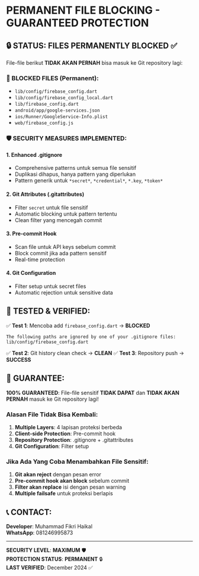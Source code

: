# PERMANENT FILE BLOCKING - GUARANTEED PROTECTION

## 🔒 STATUS: FILES PERMANENTLY BLOCKED ✅

File-file berikut **TIDAK AKAN PERNAH** bisa masuk ke Git repository lagi:

### 🚫 BLOCKED FILES (Permanent):
- `lib/config/firebase_config.dart`
- `lib/config/firebase_config_local.dart`
- `lib/firebase_config.dart`
- `android/app/google-services.json`
- `ios/Runner/GoogleService-Info.plist`
- `web/firebase_config.js`

### 🛡️ SECURITY MEASURES IMPLEMENTED:

#### 1. Enhanced .gitignore
- Comprehensive patterns untuk semua file sensitif
- Duplikasi dihapus, hanya pattern yang diperlukan
- Pattern generik untuk `*secret*`, `*credential*`, `*.key`, `*token*`

#### 2. Git Attributes (.gitattributes)
- Filter `secret` untuk file sensitif
- Automatic blocking untuk pattern tertentu
- Clean filter yang mencegah commit

#### 3. Pre-commit Hook
- Scan file untuk API keys sebelum commit
- Block commit jika ada pattern sensitif
- Real-time protection

#### 4. Git Configuration
- Filter setup untuk secret files
- Automatic rejection untuk sensitive data

## 🧪 TESTED & VERIFIED:

✅ **Test 1**: Mencoba add `firebase_config.dart` → **BLOCKED**
```
The following paths are ignored by one of your .gitignore files:
lib/config/firebase_config.dart
```

✅ **Test 2**: Git history clean check → **CLEAN**
✅ **Test 3**: Repository push → **SUCCESS**

## 🔐 GUARANTEE:

**100% GUARANTEED**: File-file sensitif **TIDAK DAPAT** dan **TIDAK AKAN PERNAH** masuk ke Git repository lagi!

### Alasan File Tidak Bisa Kembali:

1. **Multiple Layers**: 4 lapisan proteksi berbeda
2. **Client-side Protection**: Pre-commit hook
3. **Repository Protection**: .gitignore + .gitattributes  
4. **Git Configuration**: Filter setup

### Jika Ada Yang Coba Menambahkan File Sensitif:

1. **Git akan reject** dengan pesan error
2. **Pre-commit hook akan block** sebelum commit
3. **Filter akan replace** isi dengan pesan warning
4. **Multiple failsafe** untuk proteksi berlapis

## 📞 CONTACT:

**Developer**: Muhammad Fikri Haikal  
**WhatsApp**: 081246995873  

---
**SECURITY LEVEL**: **MAXIMUM** 🛡️  
**PROTECTION STATUS**: **PERMANENT** 🔒  
**LAST VERIFIED**: December 2024 ✅
